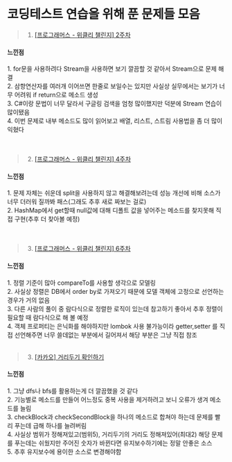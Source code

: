 # 코딩테스트 연습을 위해 푼 문제들 모음

>1. [[프로그래머스 - 위클리 챌린지] 2주차](https://github.com/JIWON0813/Practice-For-Test/blob/master/%5B%ED%94%84%EB%A1%9C%EA%B7%B8%EB%9E%98%EB%A8%B8%EC%8A%A4%20-%20%EC%9C%84%ED%81%B4%EB%A6%AC%20%EC%B1%8C%EB%A6%B0%EC%A7%80%5D%202%EC%A3%BC%EC%B0%A8)

<h4>느낀점</h4>
1. for문을 사용하려다 Stream을 사용하면 보기 깔끔할 것 같아서 Stream으로 문제 해결<br>
2. 삼항연산자를 여러개 이어쓰면 한줄로 보일수는 있지만 사실상 실무에서는 보기가 너무 어려워 if return으로 메소드 생성<br>
3. C#이랑 문법이 너무 달라서 구글링 검색을 엄청 많이했지만 덕분에 Stream 연습이 많이됐음<br>
4. 이번 문제로 내부 메소드도 많이 읽어보고 배열, 리스트, 스트림 사용법을 좀 더 많이 익혔다<br>
<br><br>

>2. [[프로그래머스 - 위클리 챌린지] 4주차](https://github.com/JIWON0813/Practice-For-Test/blob/master/%5B%ED%94%84%EB%A1%9C%EA%B7%B8%EB%9E%98%EB%A8%B8%EC%8A%A4%20-%20%EC%9C%84%ED%81%B4%EB%A6%AC%20%EC%B1%8C%EB%A6%B0%EC%A7%80%5D%204%EC%A3%BC%EC%B0%A8)

<h4>느낀점</h4>
1. 문제 자체는 쉬운데 split을 사용하지 않고 해결해보려는데 성능 개선에 비해 소스가 너무 더러워 질까봐 패스(그래도 추후 새로 짜보는 걸로)<br>
2. HashMap에서 get할때 null값에 대해 디폴트 값을 넣어주는 메소드를 찾지못해 직접 구현(추후 더 찾아볼 예정)<br>
<br><br>

>3. [[프로그래머스 - 위클리 챌린지] 6주차](https://github.com/JIWON0813/Practice-For-Test/blob/master/%5B%ED%94%84%EB%A1%9C%EA%B7%B8%EB%9E%98%EB%A8%B8%EC%8A%A4%20-%20%EC%9C%84%ED%81%B4%EB%A6%AC%20%EC%B1%8C%EB%A6%B0%EC%A7%80%5D%206%EC%A3%BC%EC%B0%A8)

<h4>느낀점</h4>
1. 정렬 기준이 많아 compareTo를 사용할 생각으로 모델링<br>
2. 사실상 정렬은 DB에서 order by로 가져오기 때문에 모델 객체에 고정으로 선언하는 경우가 거의 없음<br>
3. 다른 사람의 풀이 중 람다식으로 정렬한 로직이 있는데 참고하기 좋아서 추후 정렬이 필요할 때 람다식으로 해 볼 예정<br>
4. 객체 프로퍼티는 은닉화를 해야하지만 lombok 사용 불가능이라 getter,setter 를 직접 선언해주면 너무 쓸데없는 부분에서 길어져서 해당 부분은 그냥 직접 참조
<br><br>

>3. [[카카오] 거리두기 확인하기](https://github.com/JIWON0813/Practice-For-Test/blob/master/%5B%EC%B9%B4%EC%B9%B4%EC%98%A4%5D%20%EA%B1%B0%EB%A6%AC%EB%91%90%EA%B8%B0%20%ED%99%95%EC%9D%B8%ED%95%98%EA%B8%B0)

<h4>느낀점</h4>
1. 그냥 dfs나 bfs를 활용하는게 더 깔끔했을 것 같다<br>
2. 기능별로 메소드를 만들어 어느정도 중복 사용을 제거하려고 보니 오류가 생겨 메소드를 늘림<br>
3. checkBlock과 checkSecondBlock을 하나의 메소드로 합쳐야 하는데 문제를 빨리 푸는데 급해 하나를 늘려버림<br>
4. 사실상 범위가 정해져있고(범위5), 거리두기의 거리도 정해져있어(최대2) 해당 문제를 푸는데는 쉬웠지만 주어진 숫자가 바뀐다면 유지보수하기에는 정말 안좋은 소스<br>
5. 추후 유지보수에 용이한 소스로 변경해야함
